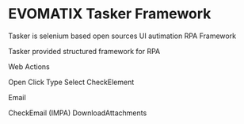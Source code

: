 # EVOMATIX Tasker Framework

Tasker is selenium based open sources UI autimation RPA Framework


Tasker provided structured framework for RPA 


Web Actions

Open
Click
Type
Select
CheckElement


Email

CheckEmail (IMPA)
DownloadAttachments



